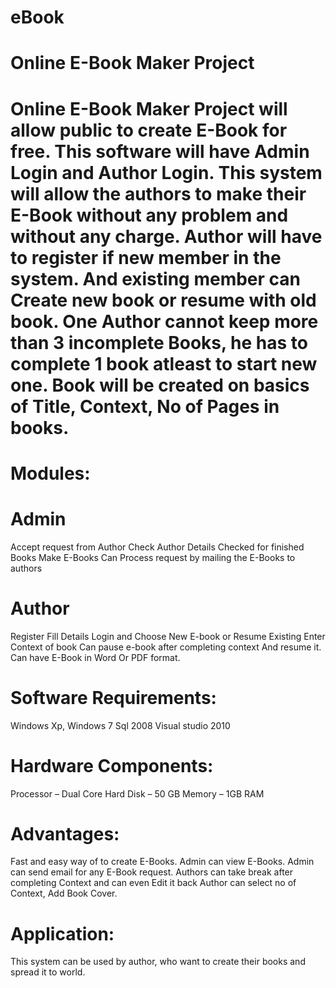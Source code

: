 # eBook

# Online E-Book Maker Project
# Online E-Book Maker Project will allow public to create E-Book for free. This software will have Admin Login and Author Login. This system will allow the authors to make their E-Book without any problem and without any charge. Author will have to register if new member in the system. And existing member can Create new book or resume with old book. One Author cannot keep more than 3 incomplete Books, he has to complete 1 book atleast to start new one. Book will be created on basics of Title, Context, No of Pages in books.

# Modules:

# Admin
Accept request from Author
Check Author Details
Checked for finished Books
Make E-Books
Can Process request by mailing the E-Books to authors

# Author
Register
Fill Details
Login and Choose
New E-book or Resume Existing
Enter Context of book
Can pause e-book after completing context
And resume it.
Can have E-Book in Word Or PDF format.

# Software Requirements:
Windows Xp, Windows 7
Sql 2008
Visual studio 2010

# Hardware Components:
Processor – Dual Core
Hard Disk – 50 GB
Memory – 1GB RAM

# Advantages:
Fast and easy way of to create E-Books.
Admin can view E-Books.
Admin can send email for any E-Book request.
Authors can take break after completing Context and can even Edit it back
Author can select no of Context, Add Book Cover.

# Application:
This system can be used by author, who want to create their books and spread it to world. 
